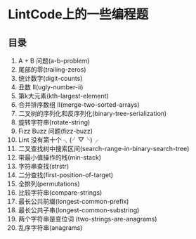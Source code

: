 # LintCode上的一些编程题
## 目录
1. A + B 问题(a-b-problem)
2. 尾部的零(trailing-zeros)
3. 统计数字(digit-counts)
4. 丑数 II(ugly-number-ii)
5. 第k大元素(kth-largest-element)
6. 合并排序数组 II(merge-two-sorted-arrays)
7. 二叉树的序列化和反序列化(binary-tree-serialization)
8. 旋转字符串(rotate-string)
9. Fizz Buzz 问题(fizz-buzz)
10. Lint 没有第十个 ╮(╯▽╰)╭
11. 二叉查找树中搜索区间(search-range-in-binary-search-tree)
12. 带最小值操作的栈(min-stack)
13. 字符串查找(strstr)
14. 二分查找(first-position-of-target)
15. 全排列(permutations)
55. 比较字符串(compare-strings)
78. 最长公共前缀(longest-common-prefix)
79. 最长公共子串(longest-common-substring)
158. 两个字符串是变位词 (two-strings-are-anagrams)
171. 乱序字符串(anagrams)
